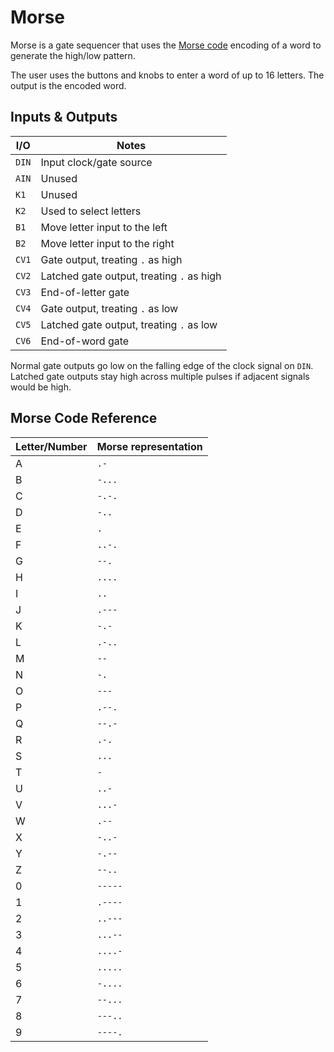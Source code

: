 # Morse

Morse is a gate sequencer that uses the
[Morse code](https://en.wikipedia.org/wiki/Morse_code) encoding
of a word to generate the high/low pattern.

The user uses the buttons and knobs to enter a word of up to
16 letters. The output is the encoded word.

## Inputs & Outputs

| I/O   | Notes                                     |
|-------|-------------------------------------------|
| `DIN` | Input clock/gate source                   |
| `AIN` | Unused                                    |
| `K1`  | Unused                                    |
| `K2`  | Used to select letters                    |
| `B1`  | Move letter input to the left             |
| `B2`  | Move letter input to the right            |
| `CV1` | Gate output, treating `.` as high         |
| `CV2` | Latched gate output, treating `.` as high |
| `CV3` | End-of-letter gate                        |
| `CV4` | Gate output, treating `.` as low          |
| `CV5` | Latched gate output, treating `.` as low  |
| `CV6` | End-of-word gate                          |

Normal gate outputs go low on the falling edge of the clock signal
on `DIN`. Latched gate outputs stay high across multiple pulses if
adjacent signals would be high.

## Morse Code Reference

| Letter/Number | Morse representation |
|---------------|----------------------|
| A             | `.-`                 |
| B             | `-...`               |
| C             | `-.-.`               |
| D             | `-..`                |
| E             | `.`                  |
| F             | `..-.`               |
| G             | `--.`                |
| H             | `....`               |
| I             | `..`                 |
| J             | `.---`               |
| K             | `-.-`                |
| L             | `.-..`               |
| M             | `--`                 |
| N             | `-.`                 |
| O             | `---`                |
| P             | `.--.`               |
| Q             | `--.-`               |
| R             | `.-.`                |
| S             | `...`                |
| T             | `-`                  |
| U             | `..-`                |
| V             | `...-`               |
| W             | `.--`                |
| X             | `-..-`               |
| Y             | `-.--`               |
| Z             | `--..`               |
| 0             | `-----`              |
| 1             | `.----`              |
| 2             | `..---`              |
| 3             | `...--`              |
| 4             | `....-`              |
| 5             | `.....`              |
| 6             | `-....`              |
| 7             | `--...`              |
| 8             | `---..`              |
| 9             | `----.`              |
